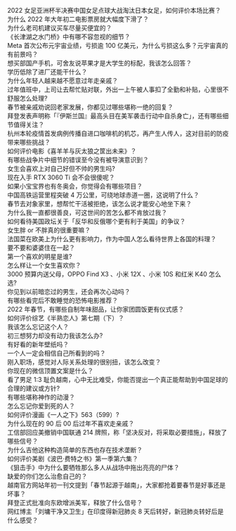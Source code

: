 2022 女足亚洲杯半决赛中国女足点球大战淘汰日本女足，如何评价本场比赛？  
为什么 2022 年大年初二电影票房就大幅度下滑了？  
为什么老司机建议买车尽量买便宜的？  
《长津湖之水门桥》中有哪不容忽视的细节？  
Meta 首次公布元宇宙业绩，亏损逾 100 亿美元，为什么亏损这么多？元宇宙真的有前景吗？  
想买部国产手机，可舍友说苹果才是大学生的标配，我该怎么回答？  
学历低除了进厂还能干什么？  
为什么年轻人越来越不愿意过年走亲戚？  
过年值班中，上司让去帮忙贴对联，外出一上午被人事扣了全勤和补贴，心里很不舒服怎么处理?  
春节被亲戚劝说回老家发展，你都见过哪些堪称一绝的回复？  
拜登发表声明称「『伊斯兰国』最高头目在美军袭击行动中自杀身亡」，还有哪些细节值得关注？  
杭州本轮疫情首发病例传播自进口咖啡机的机芯，再产生人传人，这对目前的防疫带来哪些挑战？  
如何评价电影《喜羊羊与灰太狼之筐出未来》？  
有哪些战争片中细节的错误至今没有被导演意识到？  
女生会喜欢上对自己好但不帅的男生吗?  
现在入手 RTX 3060 Ti 会不会很傻呢？  
如果小宝宝界也有冬奥会，你觉得会有哪些项目？  
中国高铁运营里程突破 4 万公里，可绕地球赤道一圈，这说明了什么？  
春节去对象家里，想帮忙干活被拒绝，该怎么说才能安心地坐下来？  
为什么我一直都很善良，可这世间的苦怎么都不肯放过我？  
如何看待美国政坛关于「反华和反俄哪个更有利于美国」的争议？  
女生胖 or 不胖真的很重要嘛？  
法国菜在欧美上为什么更有影响力，作为中国人怎么看待世界上各国的料理？  
要不要和婆婆住在一起？  
第一个喜欢的明星是谁?  
怎么样让一个女生喜欢你？  
3000 预算内送父母，OPPO Find X3 、小米 12X 、小米 10S 和红米 K40 怎么选?  
你见到以前暗恋过的男生，还会再次心动吗？  
有哪些看完后不敢睡觉的恐怖电影推荐？  
2022 年春节，有哪些自制年味甜品，让你家团圆饭更有仪式感？  
如何评价综艺《半熟恋人》第七期（下）？  
我该怎么忘记这个人？  
初三想努力却没有动力我该怎么办?  
有好看的新年壁纸吗？  
一个人一定会相信自己所看到的吗？  
刚入职场，感觉对人际关系处理的很别扭，该怎么改变？  
你现在的微信顶置文案是什么？  
看了男足 1:3 耻负越南，心中无比难受，你能否提出一个真正能帮助到中国足球的合理的建议或方针?  
有哪些堪称神作的动漫？  
怎么忘记你爱到死的人？  
如何评价漫画《一人之下》563（599）?  
为什么现在的 90 后 00 后过年不喜欢走亲戚？  
工信部回应美撤销中国联通 214 牌照，称「坚决反对，将采取必要措施」，释放了哪些信号？  
为什么吉他这种构造简单的东西也存在技术垄断？  
如何评价美剧《波巴·费特之书》第一季第六集？  
《狙击手》中为什么要牺牲那么多人从战场中拖出亮亮的尸体？  
缺爱的你们怎么治愈自己的？  
越南官方网站年初一刊文提到「春节起源于越南」，大家都抢着要春节是好事还是坏事？  
拜登正式批准向东欧增派美军，释放了什么信号？  
网红博主「刘墉干净又卫生」在印度得新冠肺炎 8 天后转好，新冠肺炎转好后是什么感受？  
